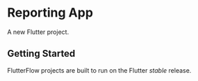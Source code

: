 # Reporting App

A new Flutter project.

## Getting Started

FlutterFlow projects are built to run on the Flutter _stable_ release.
